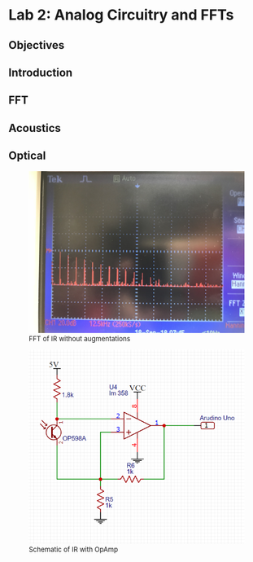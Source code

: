 
# Lab 2: Analog Circuitry and FFTs

## Objectives

## Introduction


## FFT

## Acoustics


## Optical


<figure>
    <img src="https://raw.githubusercontent.com/PBC48/ECE-3400-Fall-2018/master/docs/images/lab02/IR_FFT_without%20opamp.PNG" width="800"/>
    <font size="2">
    <figcaption> FFT of IR without augmentations
    </figcaption>
    </font>
</figure>


<figure>
    <img src="https://raw.githubusercontent.com/PBC48/ECE-3400-Fall-2018/master/docs/images/lab02/schematic-Phototransistor%20with%20OpAmp.PNG" width="800"/>
    <font size="2">
    <figcaption> Schematic of IR with OpAmp
    </figcaption>
    </font>
</figure>